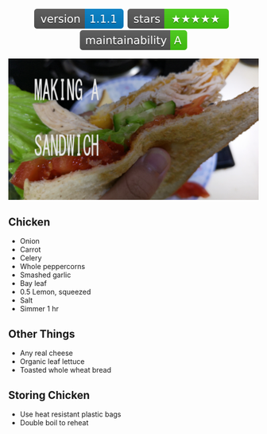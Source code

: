 <p align="center">
  <img src="Version.svg"/>&nbsp;&nbsp;<img src="Stars.svg"/>&nbsp;&nbsp;<img src="Maintainability.svg"/>
</p>

![](Sandwich.jpg)
## Chicken
- Onion
- Carrot
- Celery
- Whole peppercorns
- Smashed garlic
- Bay leaf
- 0.5 Lemon, squeezed
- Salt
- Simmer 1 hr

## Other Things
- Any real cheese
- Organic leaf lettuce
- Toasted whole wheat bread

## Storing Chicken
- Use heat resistant plastic bags
- Double boil to reheat
